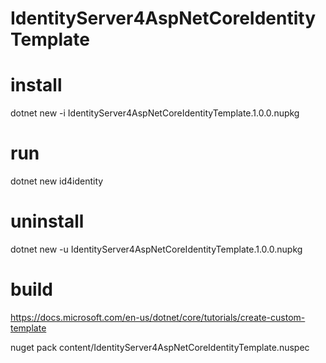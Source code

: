 # IdentityServer4AspNetCoreIdentityTemplate

# install

dotnet new -i IdentityServer4AspNetCoreIdentityTemplate.1.0.0.nupkg

# run 

dotnet new id4identity

# uninstall

dotnet new -u IdentityServer4AspNetCoreIdentityTemplate.1.0.0.nupkg

# build

https://docs.microsoft.com/en-us/dotnet/core/tutorials/create-custom-template

nuget pack content/IdentityServer4AspNetCoreIdentityTemplate.nuspec

